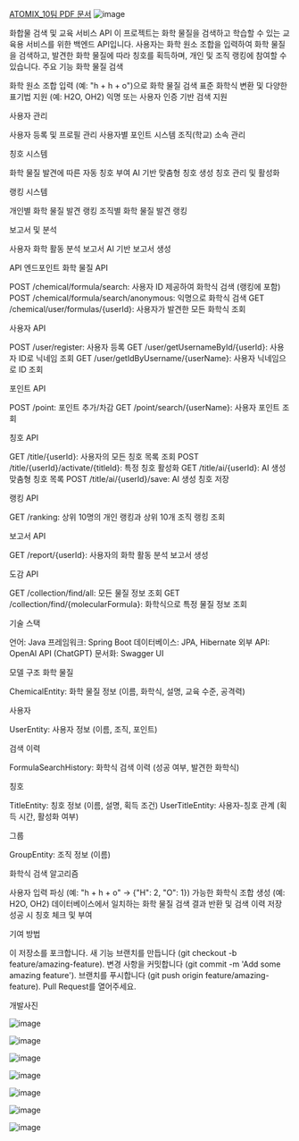 
[ATOMIX_10팀 PDF 문서](ATOMIX_10팀.pdf)
![image](https://github.com/user-attachments/assets/e143e654-6bce-49af-bb74-17ab3cdc51f2)



화합물 검색 및 교육 서비스 API
이 프로젝트는 화학 물질을 검색하고 학습할 수 있는 교육용 서비스를 위한 백엔드 API입니다. 사용자는 화학 원소 조합을 입력하여 화학 물질을 검색하고, 발견한 화학 물질에 따라 칭호를 획득하며, 개인 및 조직 랭킹에 참여할 수 있습니다.
주요 기능
화학 물질 검색

화학 원소 조합 입력 (예: "h + h + o")으로 화학 물질 검색
표준 화학식 변환 및 다양한 표기법 지원 (예: H2O, OH2)
익명 또는 사용자 인증 기반 검색 지원

사용자 관리

사용자 등록 및 프로필 관리
사용자별 포인트 시스템
조직(학교) 소속 관리

칭호 시스템

화학 물질 발견에 따른 자동 칭호 부여
AI 기반 맞춤형 칭호 생성
칭호 관리 및 활성화

랭킹 시스템

개인별 화학 물질 발견 랭킹
조직별 화학 물질 발견 랭킹

보고서 및 분석

사용자 화학 활동 분석 보고서
AI 기반 보고서 생성

API 엔드포인트
화학 물질 API

POST /chemical/formula/search: 사용자 ID 제공하여 화학식 검색 (랭킹에 포함)
POST /chemical/formula/search/anonymous: 익명으로 화학식 검색
GET /chemical/user/formulas/{userId}: 사용자가 발견한 모든 화학식 조회

사용자 API

POST /user/register: 사용자 등록
GET /user/getUsernameById/{userId}: 사용자 ID로 닉네임 조회
GET /user/getIdByUsername/{userName}: 사용자 닉네임으로 ID 조회

포인트 API

POST /point: 포인트 추가/차감
GET /point/search/{userName}: 사용자 포인트 조회

칭호 API

GET /title/{userId}: 사용자의 모든 칭호 목록 조회
POST /title/{userId}/activate/{titleId}: 특정 칭호 활성화
GET /title/ai/{userId}: AI 생성 맞춤형 칭호 목록
POST /title/ai/{userId}/save: AI 생성 칭호 저장

랭킹 API

GET /ranking: 상위 10명의 개인 랭킹과 상위 10개 조직 랭킹 조회

보고서 API

GET /report/{userId}: 사용자의 화학 활동 분석 보고서 생성

도감 API

GET /collection/find/all: 모든 물질 정보 조회
GET /collection/find/{molecularFormula}: 화학식으로 특정 물질 정보 조회

기술 스택

언어: Java
프레임워크: Spring Boot
데이터베이스: JPA, Hibernate
외부 API: OpenAI API (ChatGPT)
문서화: Swagger UI

모델 구조
화학 물질

ChemicalEntity: 화학 물질 정보 (이름, 화학식, 설명, 교육 수준, 공격력)

사용자

UserEntity: 사용자 정보 (이름, 조직, 포인트)

검색 이력

FormulaSearchHistory: 화학식 검색 이력 (성공 여부, 발견한 화학식)

칭호

TitleEntity: 칭호 정보 (이름, 설명, 획득 조건)
UserTitleEntity: 사용자-칭호 관계 (획득 시간, 활성화 여부)

그룹

GroupEntity: 조직 정보 (이름)

화학식 검색 알고리즘

사용자 입력 파싱 (예: "h + h + o" → {"H": 2, "O": 1})
가능한 화학식 조합 생성 (예: H2O, OH2)
데이터베이스에서 일치하는 화학 물질 검색
결과 반환 및 검색 이력 저장
성공 시 칭호 체크 및 부여




기여 방법

이 저장소를 포크합니다.
새 기능 브랜치를 만듭니다 (git checkout -b feature/amazing-feature).
변경 사항을 커밋합니다 (git commit -m 'Add some amazing feature').
브랜치를 푸시합니다 (git push origin feature/amazing-feature).
Pull Request를 열어주세요.


개발사진

![image](https://github.com/user-attachments/assets/92ceb93a-4a7f-4e45-a264-feaa3c1dce1f)

![image](https://github.com/user-attachments/assets/d573ee09-5d64-436b-b001-38b41996d541)

![image](https://github.com/user-attachments/assets/79263664-4577-4f13-b882-3dff1ae41332)

![image](https://github.com/user-attachments/assets/77bc9f9c-a397-4938-bc18-594120fc6ed9)

![image](https://github.com/user-attachments/assets/0b5bac0a-ca8e-45d9-a9cb-f79ec3efa13b)

![image](https://github.com/user-attachments/assets/e4bc0fe6-5211-451f-acfb-625904ba5f71)

![image](https://github.com/user-attachments/assets/646275e0-6580-4884-a270-b5f0d0dbe7f2)




